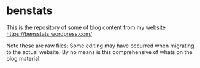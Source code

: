 # benstats

This is the repository of some of blog content from my website https://bensstats.wordpress.com/

Note these are raw files; Some editing may have occurred when migrating to the actual website. By no means is this comprehensive of whats on the blog material. 
